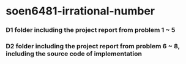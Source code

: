# soen6481-irrational-number
### D1 folder including the project report from problem 1 ~ 5
### D2 folder including the project report from problem 6 ~ 8, including the source code of implementation
